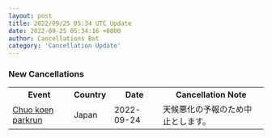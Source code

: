```yaml
---
layout: post
title: 2022/09/25 05:34 UTC Update
date: 2022-09-25 05:34:16 +0000
author: Cancellations Bot
category: 'Cancellation Update'
---
```


<h3>New Cancellations</h3>
<div class='hscrollable'>
<table style='width: 100%'>
    <tr>
        <th>Event</th>
        <th>Country</th>
        <th>Date</th>
        <th>Cancellation Note</th>
    </tr>
    <tr>
        <td><a href="https://www.parkrun.jp/chuokoen">Chuo koen parkrun</a></td>
        <td>Japan</td>
        <td>2022-09-24</td>
        <td>天候悪化の予報のため中止とします。</td>
    </tr>
</table>
</div>
